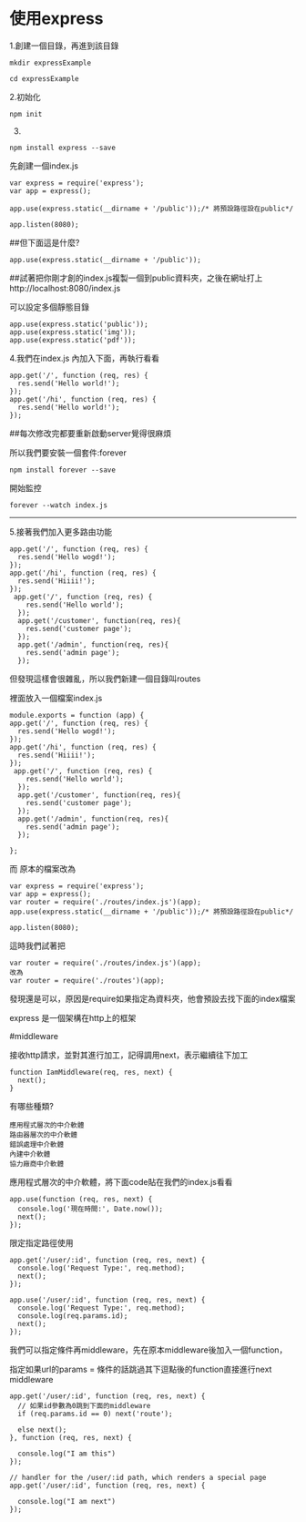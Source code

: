 # 使用express

1.創建一個目錄，再進到該目錄
```
mkdir expressExample

cd expressExample
```
2.初始化
```
npm init
```
3.
```
npm install express --save
```
先創建一個index.js
```
var express = require('express');
var app = express();

app.use(express.static(__dirname + '/public'));/* 將預設路徑設在public*/

app.listen(8080);
```
##但下面這是什麼?
```
app.use(express.static(__dirname + '/public'));
```
##試著把你剛才創的index.js複製一個到public資料夾，之後在網址打上http://localhost:8080/index.js


可以設定多個靜態目錄
```
app.use(express.static('public'));
app.use(express.static('img'));
app.use(express.static('pdf'));
```

4.我們在index.js 內加入下面，再執行看看
```
app.get('/', function (req, res) {
  res.send('Hello world!');
});
app.get('/hi', function (req, res) {
  res.send('Hello world!');
});
```
##每次修改完都要重新啟動server覺得很麻煩

所以我們要安裝一個套件:forever

```
npm install forever --save
```
開始監控
```
forever --watch index.js
```

----------------------
5.接著我們加入更多路由功能
```
app.get('/', function (req, res) {
  res.send('Hello wogd!');
});
app.get('/hi', function (req, res) {
  res.send('Hiiii!');
});
 app.get('/', function (req, res) {
    res.send('Hello world');
  });
  app.get('/customer', function(req, res){
    res.send('customer page');
  });
  app.get('/admin', function(req, res){
    res.send('admin page');
  });
```
但發現這樣會很雜亂，所以我們新建一個目錄叫routes

裡面放入一個檔案index.js
```
module.exports = function (app) {
app.get('/', function (req, res) {
  res.send('Hello wogd!');
});
app.get('/hi', function (req, res) {
  res.send('Hiiii!');
});
 app.get('/', function (req, res) {
    res.send('Hello world');
  });
  app.get('/customer', function(req, res){
    res.send('customer page');
  });
  app.get('/admin', function(req, res){
    res.send('admin page');
  });

};
```
而 原本的檔案改為
```
var express = require('express');
var app = express();
var router = require('./routes/index.js')(app);
app.use(express.static(__dirname + '/public'));/* 將預設路徑設在public*/

app.listen(8080);
```
這時我們試著把
```
var router = require('./routes/index.js')(app);
改為
var router = require('./routes')(app);

```
發現還是可以，原因是require如果指定為資料夾，他會預設去找下面的index檔案

express 是一個架構在http上的框架

#middleware

接收http請求，並對其進行加工，記得調用next，表示繼續往下加工
```
function IamMiddleware(req, res, next) {
  next();
}
```
有哪些種類?
```
應用程式層次的中介軟體
路由器層次的中介軟體
錯誤處理中介軟體
內建中介軟體
協力廠商中介軟體
```
應用程式層次的中介軟體，將下面code貼在我們的index.js看看
```
app.use(function (req, res, next) {
  console.log('現在時間:', Date.now());
  next();
});
```
限定指定路徑使用
```
app.get('/user/:id', function (req, res, next) {
  console.log('Request Type:', req.method);
  next();
});
```
```
app.use('/user/:id', function (req, res, next) {
  console.log('Request Type:', req.method);
  console.log(req.params.id);
  next();
});
```
我們可以指定條件再middleware，先在原本middleware後加入一個function，

指定如果url的params = 條件的話跳過其下逗點後的function直接進行next middleware
```
app.get('/user/:id', function (req, res, next) {
  // 如果id參數為0跳到下面的middleware
  if (req.params.id == 0) next('route');
   
  else next(); 
}, function (req, res, next) {
  
  console.log("I am this")
});

// handler for the /user/:id path, which renders a special page
app.get('/user/:id', function (req, res, next) {
  
  console.log("I am next")
});
```
